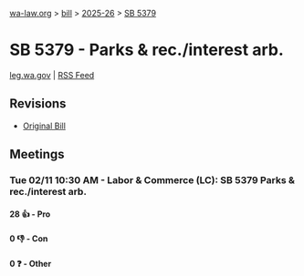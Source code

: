 [wa-law.org](/) > [bill](/bill/) > [2025-26](/bill/2025-26/) > [SB 5379](/bill/2025-26/sb/5379/)

# SB 5379 - Parks & rec./interest arb.
[leg.wa.gov](https://app.leg.wa.gov/billsummary?BillNumber=5379&Year=2025&Initiative=false) | [RSS Feed](./rss.xml)

## Revisions
* [Original Bill](1/)

## Meetings
### Tue 02/11 10:30 AM - Labor & Commerce (LC): SB 5379 Parks & rec./interest arb.
#### 28 👍 - Pro

#### 0 👎 - Con

#### 0 ❓ - Other
